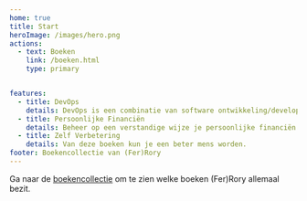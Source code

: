 ```yaml
---
home: true
title: Start
heroImage: /images/hero.png
actions:
  - text: Boeken
    link: /boeken.html
    type: primary


features:
  - title: DevOps
    details: DevOps is een combinatie van software ontwikkeling/development (Dev) en Informatie Technologie Operaties (Ops), plus de bundeling van mensen, processen en technologie om doorlopend waarde aan klanten te bieden. 
  - title: Persoonlijke Financiën
    details: Beheer op een verstandige wijze je persoonlijke financiën.
  - title: Zelf Verbetering
    details: Van deze boeken kun je een beter mens worden. 
footer: Boekencollectie van (Fer)Rory
---
```


Ga naar de [boekencollectie] om te zien welke boeken (Fer)Rory allemaal bezit.




[boekencollectie]: /boeken.md

